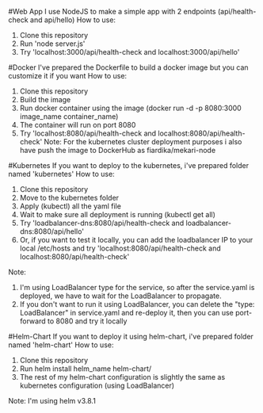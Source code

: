#Web App
I use NodeJS to make a simple app with 2 endpoints (api/health-check and api/hello)
How to use:
1. Clone this repository
2. Run 'node server.js'
3. Try 'localhost:3000/api/health-check and localhost:3000/api/hello'

#Docker
I've prepared the Dockerfile to build a docker image but you can customize it if you want
How to use:
1. Clone this repository
2. Build the image
3. Run docker container using the image (docker run -d -p 8080:3000 image_name container_name)
4. The container will run on port 8080
5. Try 'localhost:8080/api/health-check and localhost:8080/api/health-check'
Note: For the kubernetes cluster deployment purposes i also have push the image to DockerHub as fiardika/mekari-node

#Kubernetes
If you want to deploy to the kubernetes, i've prepared folder named 'kubernetes'
How to use:
1. Clone this repository
2. Move to the kubernetes folder
3. Apply (kubectl) all the yaml file
4. Wait to make sure all deployment is running (kubectl get all)
5. Try 'loadbalancer-dns:8080/api/health-check and loadbalancer-dns:8080/api/hello'
6. Or, if you want to test it locally, you can add the loadbalancer IP to your local /etc/hosts and try 'localhost:8080/api/health-check and localhost:8080/api/health-check'

Note:
1. I'm using LoadBalancer type for the service, so after the service.yaml is deployed, we have to wait for the LoadBalancer to propagate.
2. If you don't want to run it using LoadBalancer, you can delete the "type: LoadBalancer" in service.yaml and re-deploy it, then you can use port-forward to 8080 and try it locally

#Helm-Chart
If you want to deploy it using helm-chart, i've prepared folder named 'helm-chart'
How to use:
1. Clone this repository
2. Run helm install helm_name helm-chart/
3. The rest of my helm-chart configuration is slightly the same as kubernetes configuration (using LoadBalancer)

Note: I'm using helm v3.8.1
